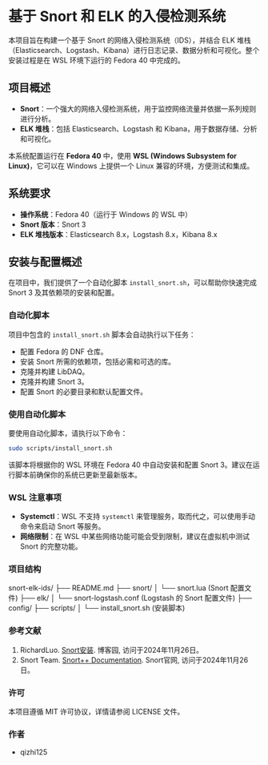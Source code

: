 # 基于 Snort 和 ELK 的入侵检测系统

本项目旨在构建一个基于 Snort 的网络入侵检测系统（IDS），并结合 ELK 堆栈（Elasticsearch、Logstash、Kibana）进行日志记录、数据分析和可视化。整个安装过程是在 WSL 环境下运行的 Fedora 40 中完成的。

## 项目概述

- **Snort**：一个强大的网络入侵检测系统，用于监控网络流量并依据一系列规则进行分析。
- **ELK 堆栈**：包括 Elasticsearch、Logstash 和 Kibana，用于数据存储、分析和可视化。

本系统配置运行在 **Fedora 40** 中，使用 **WSL (Windows Subsystem for Linux)**，它可以在 Windows 上提供一个 Linux 兼容的环境，方便测试和集成。

## 系统要求

- **操作系统**：Fedora 40（运行于 Windows 的 WSL 中）
- **Snort 版本**：Snort 3
- **ELK 堆栈版本**：Elasticsearch 8.x，Logstash 8.x，Kibana 8.x

## 安装与配置概述

在项目中，我们提供了一个自动化脚本 `install_snort.sh`，可以帮助你快速完成 Snort 3 及其依赖项的安装和配置。

### 自动化脚本

项目中包含的 `install_snort.sh` 脚本会自动执行以下任务：
- 配置 Fedora 的 DNF 仓库。
- 安装 Snort 所需的依赖项，包括必需和可选的库。
- 克隆并构建 LibDAQ。
- 克隆并构建 Snort 3。
- 配置 Snort 的必要目录和默认配置文件。

### 使用自动化脚本

要使用自动化脚本，请执行以下命令：

```bash
sudo scripts/install_snort.sh
```

该脚本将根据你的 WSL 环境在 Fedora 40 中自动安装和配置 Snort 3。建议在运行脚本前确保你的系统已更新至最新版本。

### WSL 注意事项

- **Systemctl**：WSL 不支持 `systemctl` 来管理服务，取而代之，可以使用手动命令来启动 Snort 等服务。
- **网络限制**：在 WSL 中某些网络功能可能会受到限制，建议在虚拟机中测试 Snort 的完整功能。

### 项目结构
snort-elk-ids/ ├── README.md ├── snort/ │ └── snort.lua (Snort 配置文件) ├── elk/ │ └── snort-logstash.conf (Logstash 的 Snort 配置文件) ├── config/ ├── scripts/ │ └── install_snort.sh (安装脚本)


### 参考文献

1. RichardLuo. [Snort安装](https://www.cnblogs.com/RichardLuo/p/Snort_Install.html). 博客园, 访问于2024年11月26日。
2. Snort Team. [Snort++ Documentation](https://snort.org/documents). Snort官网, 访问于2024年11月26日。

### 许可

本项目遵循 MIT 许可协议，详情请参阅 LICENSE 文件。

### 作者

- qizhi125
